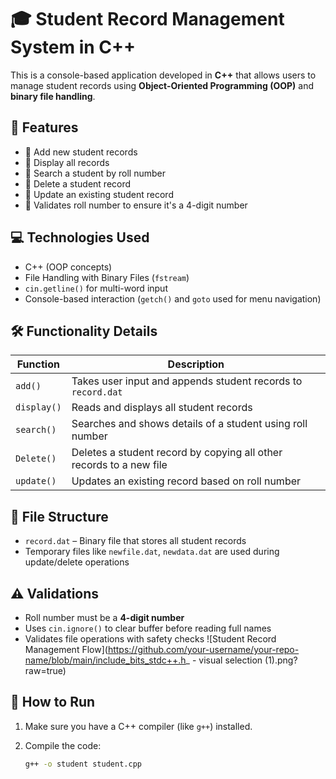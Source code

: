 # 🎓 Student Record Management System in C++

This is a console-based application developed in **C++** that allows users to manage student records using **Object-Oriented Programming (OOP)** and **binary file handling**.

## 📌 Features

- 🔹 Add new student records  
- 🔹 Display all records  
- 🔹 Search a student by roll number  
- 🔹 Delete a student record  
- 🔹 Update an existing student record  
- 🔹 Validates roll number to ensure it's a 4-digit number  

## 💻 Technologies Used

- C++ (OOP concepts)
- File Handling with Binary Files (`fstream`)
- `cin.getline()` for multi-word input
- Console-based interaction (`getch()` and `goto` used for menu navigation)

## 🛠 Functionality Details

| Function | Description |
|---------|-------------|
| `add()` | Takes user input and appends student records to `record.dat` |
| `display()` | Reads and displays all student records |
| `search()` | Searches and shows details of a student using roll number |
| `Delete()` | Deletes a student record by copying all other records to a new file |
| `update()` | Updates an existing record based on roll number |

## 📂 File Structure

- `record.dat` – Binary file that stores all student records
- Temporary files like `newfile.dat`, `newdata.dat` are used during update/delete operations

## ⚠️ Validations

- Roll number must be a **4-digit number**
- Uses `cin.ignore()` to clear buffer before reading full names
- Validates file operations with safety checks
![Student Record Management Flow](https://github.com/your-username/your-repo-name/blob/main/include_bits_stdc++.h_ - visual selection (1).png?raw=true)

## 🚀 How to Run

1. Make sure you have a C++ compiler (like `g++`) installed.
2. Compile the code:

   ```bash
   g++ -o student student.cpp
